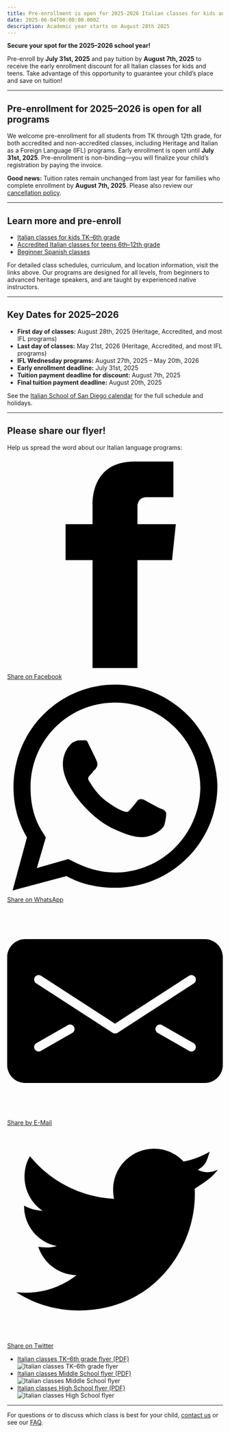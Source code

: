 ```yaml
---
title: Pre-enrollment is open for 2025-2026 Italian classes for kids and teens
date: 2025-06-04T00:00:00.000Z
description: Academic year starts on August 28th 2025
---
```


**Secure your spot for the 2025–2026 school year!**

Pre-enroll by **July 31st, 2025** and pay tuition by **August 7th, 2025** to receive the early enrollment discount for all Italian classes for kids and teens. Take advantage of this opportunity to guarantee your child’s place and save on tuition!

---

## Pre-enrollment for 2025–2026 is open for all programs

We welcome pre-enrollment for all students from TK through 12th grade, for both accredited and non-accredited classes, including Heritage and Italian as a Foreign Language (IFL) programs. Early enrollment is open until **July 31st, 2025**. Pre-enrollment is non-binding—you will finalize your child’s registration by paying the invoice.

**Good news:** Tuition rates remain unchanged from last year for families who complete enrollment by **August 7th, 2025**. Please also review our [cancellation policy](https://www.italianschoolsd.com/tuition-payment/).

---

## Learn more and pre-enroll

- [Italian classes for kids TK–6th grade](/classes)
- [Accredited Italian classes for teens 6th–12th grade](/accredited-classes)
- [Beginner Spanish classes](/spanish)

For detailed class schedules, curriculum, and location information, visit the links above. Our programs are designed for all levels, from beginners to advanced heritage speakers, and are taught by experienced native instructors.

---

## Key Dates for 2025–2026

- **First day of classes:** August 28th, 2025 (Heritage, Accredited, and most IFL programs)
- **Last day of classes:** May 21st, 2026 (Heritage, Accredited, and most IFL programs)
- **IFL Wednesday programs:** August 27th, 2025 – May 20th, 2026
- **Early enrollment deadline:** July 31st, 2025
- **Tuition payment deadline for discount:** August 7th, 2025
- **Final tuition payment deadline:** August 20th, 2025

See the [Italian School of San Diego calendar](/calendar) for the full schedule and holidays.

---

## Please share our flyer!

Help us spread the word about our Italian language programs:

<!-- Sharingbutton Facebook -->
<a class="resp-sharing-button__link" href="https://facebook.com/sharer/sharer.php?u=https%3A%2F%2Fwww.italianschoolsd.com%2Fclasses%2F" target="_blank" rel="noopener" aria-label="Share on Facebook">
  <div class="resp-sharing-button resp-sharing-button--facebook resp-sharing-button--large"><div aria-hidden="true" class="resp-sharing-button__icon resp-sharing-button__icon--solid">
    <svg xmlns="http://www.w3.org/2000/svg" viewBox="0 0 24 24"><path d="M18.77 7.46H14.5v-1.9c0-.9.6-1.1 1-1.1h3V.5h-4.33C10.24.5 9.5 3.44 9.5 5.32v2.15h-3v4h3v12h5v-12h3.85l.42-4z"/></svg>
    </div>Share on Facebook</div>
</a>

<!-- Sharingbutton WhatsApp -->
<a class="resp-sharing-button__link" href="whatsapp://send?text=Italian%20after%20school%20program%20for%20students%20TK-12%20https%3A%2F%2Fwww.italianschoolsd.com%2Fclasses%2F" target="_blank" rel="noopener" aria-label="Share on WhatsApp">
  <div class="resp-sharing-button resp-sharing-button--whatsapp resp-sharing-button--large"><div aria-hidden="true" class="resp-sharing-button__icon resp-sharing-button__icon--solid">
    <svg xmlns="http://www.w3.org/2000/svg" viewBox="0 0 24 24"><path d="M20.1 3.9C17.9 1.7 15 .5 12 .5 5.8.5.7 5.6.7 11.9c0 2 .5 3.9 1.5 5.6L.6 23.4l6-1.6c1.6.9 3.5 1.3 5.4 1.3 6.3 0 11.4-5.1 11.4-11.4-.1-2.8-1.2-5.7-3.3-7.8zM12 21.4c-1.7 0-3.3-.5-4.8-1.3l-.4-.2-3.5 1 1-3.4L4 17c-1-1.5-1.4-3.2-1.4-5.1 0-5.2 4.2-9.4 9.4-9.4 2.5 0 4.9 1 6.7 2.8 1.8 1.8 2.8 4.2 2.8 6.7-.1 5.2-4.3 9.4-9.5 9.4zm5.1-7.1c-.3-.1-1.7-.9-1.9-1-.3-.1-.5-.1-.7.1-.2.3-.8 1-.9 1.1-.2.2-.3.2-.6.1s-1.2-.5-2.3-1.4c-.9-.8-1.4-1.7-1.6-2-.2-.3 0-.5.1-.6s.3-.3.4-.5c.2-.1.3-.3.4-.5.1-.2 0-.4 0-.5C10 9 9.3 7.6 9 7c-.1-.4-.4-.3-.5-.3h-.6s-.4.1-.7.3c-.3.3-1 1-1 2.4s1 2.8 1.1 3c.1.2 2 3.1 4.9 4.3.7.3 1.2.5 1.6.6.7.2 1.3.2 1.8.1.6-.1 1.7-.7 1.9-1.3.2-.7.2-1.2.2-1.3-.1-.3-.3-.4-.6-.5z"/></svg>
    </div>Share on WhatsApp</div>
</a>

<!-- Sharingbutton E-Mail -->
<a class="resp-sharing-button__link" href="mailto:?subject=Italian%20after%20school%20program%20for%20students%20TK-12&amp;body=https%3A%2F%2Fwww.italianschoolsd.com%2Fclasses%2F" target="_self" rel="noopener" aria-label="Share by E-Mail">
  <div class="resp-sharing-button resp-sharing-button--email resp-sharing-button--large"><div aria-hidden="true" class="resp-sharing-button__icon resp-sharing-button__icon--solid">
    <svg xmlns="http://www.w3.org/2000/svg" viewBox="0 0 24 24"><path d="M22 4H2C.9 4 0 4.9 0 6v12c0 1.1.9 2 2 2h20c1.1 0 2-.9 2-2V6c0-1.1-.9-2-2-2zM7.25 14.43l-3.5 2c-.08.05-.17.07-.25.07-.17 0-.34-.1-.43-.25-.14-.24-.06-.55.18-.68l3.5-2c.24-.14.55-.06.68.18.14.24.06.55-.18.68zm4.75.07c-.1 0-.2-.03-.27-.08l-8.5-5.5c-.23-.15-.3-.46-.15-.7.15-.22.46-.3.7-.14L12 13.4l8.23-5.32c.23-.15.54-.08.7.15.14.23.07.54-.16.7l-8.5 5.5c-.08.04-.17.07-.27.07zm8.93 1.75c-.1.16-.26.25-.43.25-.08 0-.17-.02-.25-.07l-3.5-2c-.24-.13-.32-.44-.18-.68s.44-.32.68-.18l3.5 2c.24.13.32.44.18.68z"/></svg></div>Share by E-Mail</div>
</a>

<!-- Sharingbutton Twitter -->
<a class="resp-sharing-button__link" href="https://twitter.com/intent/tweet/?text=Italian%20after%20school%20program%20for%20students%20TK-12&amp;url=https%3A%2F%2Fwww.italianschoolsd.com%2Fclasses%2F" target="_blank" rel="noopener" aria-label="Share on Twitter">
  <div class="resp-sharing-button resp-sharing-button--twitter resp-sharing-button--large"><div aria-hidden="true" class="resp-sharing-button__icon resp-sharing-button__icon--solid">
    <svg xmlns="http://www.w3.org/2000/svg" viewBox="0 0 24 24"><path d="M23.44 4.83c-.8.37-1.5.38-2.22.02.93-.56.98-.96 1.32-2.02-.88.52-1.86.9-2.9 1.1-.82-.88-2-1.43-3.3-1.43-2.5 0-4.55 2.04-4.55 4.54 0 .36.03.7.1 1.04-3.77-.2-7.12-2-9.36-4.75-.4.67-.6 1.45-.6 2.3 0 1.56.8 2.95 2 3.77-.74-.03-1.44-.23-2.05-.57v.06c0 2.2 1.56 4.03 3.64 4.44-.67.2-1.37.2-2.06.08.58 1.8 2.26 3.12 4.25 3.16C5.78 18.1 3.37 18.74 1 18.46c2 1.3 4.4 2.04 6.97 2.04 8.35 0 12.92-6.92 12.92-12.93 0-.2 0-.4-.02-.6.9-.63 1.96-1.22 2.56-2.14z"/></svg>
    </div>Share on Twitter</div>
</a>

* [Italian classes TK–6th grade flyer (PDF)](/flyers/italianschoolsd-flyer-italian-2025-2026-TK-6th.pdf)
  ![Italian classes TK–6th grade flyer](/flyers/italianschoolsd-flyer-italian-2025-2026-TK-6th.jpg)
* [Italian classes Middle School flyer (PDF)](/flyers/italianschoolsd-flyer-italian-2025-2026-middle-school.pdf)
  ![Italian classes Middle School flyer](/flyers/italianschoolsd-flyer-italian-2025-2026-middle-school.jpg)
* [Italian classes High School flyer (PDF)](/flyers/italianschoolsd-flyer-italian-2025-2026-high-school.pdf)
  ![Italian classes High School flyer](/flyers/italianschoolsd-flyer-italian-2025-2026-high-school.jpg)

---

For questions or to discuss which class is best for your child, [contact us](/contact) or see our [FAQ](/faq).
